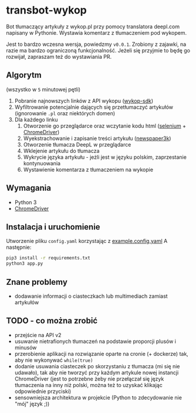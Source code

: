 # transbot-wykop
Bot tłumaczący artykuły z wykop.pl przy pomocy translatora deepl.com napisany w Pythonie. Wystawia komentarz z tłumaczeniem pod wykopem.

Jest to bardzo wczesna wersja, powiedzmy `v0.0.1`. Zrobiony z zajawki, na razie ma bardzo ograniczoną funkcjonalność. Jeżeli się przyjmie to będę go rozwijał, zapraszam też do wystawiania PR.

## Algorytm
(wszystko w `5` minutowej pętli)
1. Pobranie najnowszych linków z API wykopu ([wykop-sdk](https://github.com/p1c2u/wykop-sdk))
1. Wyfiltrowanie potencjalnie dających się przetłumaczyć artykułów (ignorowanie `.pl` oraz niektórych domen)
1. Dla każdego linku
    1. Otworzenie go przeglądarce oraz wczytanie kodu html ([selenium](https://github.com/SeleniumHQ/selenium) + [ChromeDriver](https://sites.google.com/a/chromium.org/chromedriver/))
    1. Wyekstrachowanie i zapisanie treści artykułu ([newspaper3k](https://github.com/codelucas/newspaper))
    1. Otworzenie tłumacza DeepL w przeglądarce
    1. Wklejenie artykułu do tłumacza
    1. Wykrycie języka artykułu - jeżli jest w języku polskim, zaprzestanie kontynuowania
    1. Wystawienie komentarza z tłumaczeniem na wykopie

## Wymagania
- Python 3
- [ChromeDriver](https://sites.google.com/a/chromium.org/chromedriver/)

## Instalacja i uruchomienie
Utworzenie pliku `config.yaml` korzystając z [example.config.yaml](https://github.com/burnoo/transbot-wykop/blob/master/example.config.yaml)
A następnie:
```bash
pip3 install -r requirements.txt
python3 app.py
```

## Znane problemy
- dodawanie informacji o ciasteczkach lub multimediach zamiast artykułów

## TODO - co można zrobić
- przejście na API v2
- usuwanie nietrafionych tłumaczeń na podstawie proporcji plusów i minusów
- przerobienie aplikacji na rozwiązanie oparte na cronie (+ dockerze) tak, aby nie wykonywać `while(true)`
- dodanie usuwania ciasteczek po skorzystaniu z tłumacza (mi się nie udawało), tak aby nie tworzyć przy każdym artykule nowej instancji ChromeDriver (jest to potrzebne żeby nie przełączał się język tłumaczenia na inny niż polski, można też to uzyskać klikając odpowiednie przyciski)
- sensowniejsza architektura w projekcie (Python to zdecydowanie nie "mój" język ;))